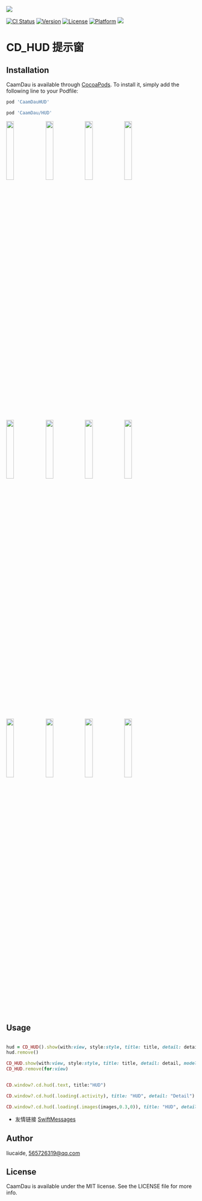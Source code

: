 
<p>
  <img src="https://github.com/liucaide/Images/blob/master/CaamDau/caamdau.png" align=centre />
</p>

[![CI Status](https://img.shields.io/travis/CaamDau/HUD.svg?style=flat)](https://travis-ci.org/CaamDau/HUD)
[![Version](https://img.shields.io/cocoapods/v/CaamDauHUD.svg?style=flat)](https://cocoapods.org/pods/CaamDauHUD)
[![License](https://img.shields.io/cocoapods/l/CaamDauHUD.svg?style=flat)](https://cocoapods.org/pods/CaamDauHUD)
[![Platform](https://img.shields.io/cocoapods/p/CaamDauHUD.svg?style=flat)](https://cocoapods.org/pods/CaamDauHUD)
[![](https://img.shields.io/badge/Swift-4.0~5.0-orange.svg?style=flat)](https://cocoapods.org/pods/CaamDauHUD)


# CD_HUD 提示窗

## Installation

CaamDau is available through [CocoaPods](https://cocoapods.org). To install
it, simply add the following line to your Podfile:

```ruby
pod 'CaamDauHUD'

pod 'CaamDau/HUD'
```
<p>
  <img src="https://github.com/liucaide/Images/blob/master/CD/hud10.png" width="20%" />
  <img src="https://github.com/liucaide/Images/blob/master/CD/hud11.png" width="20%" />
  <img src="https://github.com/liucaide/Images/blob/master/CD/hud12.png" width="20%" />
  <img src="https://github.com/liucaide/Images/blob/master/CD/hud13.png" width="20%" />
</p>

<p>
  <img src="https://github.com/liucaide/Images/blob/master/CD/hud14.png" width="20%" />
  <img src="https://github.com/liucaide/Images/blob/master/CD/hud1.png" width="20%" />
  <img src="https://github.com/liucaide/Images/blob/master/CD/hud2.png" width="20%" />
  <img src="https://github.com/liucaide/Images/blob/master/CD/hud3.png" width="20%" />
</p>

<p>
  <img src="https://github.com/liucaide/Images/blob/master/CD/hud15.png" width="20%" />
  <img src="https://github.com/liucaide/Images/blob/master/CD/hud20.png" width="20%" />
  <img src="https://github.com/liucaide/Images/blob/master/CD/hud21.png" width="20%" />
  <img src="https://github.com/liucaide/Images/blob/master/CD/hud22.png" width="20%" />
</p>

## Usage
```ruby

hud = CD_HUD().show(with:view, style:style, title: title, detail: detail, model: model)
hud.remove()

CD_HUD.show(with:view, style:style, title: title, detail: detail, model: model)
CD_HUD.remove(for:view)
```

```ruby

CD.window?.cd.hud(.text, title:"HUD")

CD.window?.cd.hud(.loading(.activity), title: "HUD", detail: "Detail").hud_remove(10)

CD.window?.cd.hud(.loading(.images(images,0.3,0)), title: "HUD", detail: "Detail").hud_remove(10)

```

- 友情链接 [SwiftMessages](https://github.com/SwiftKickMobile/SwiftMessages)

## Author

liucaide, 565726319@qq.com

## License

CaamDau is available under the MIT license. See the LICENSE file for more info.
